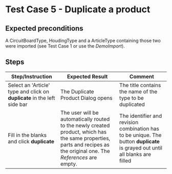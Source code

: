 # Test Case 5 - Duplicate a product

## Expected preconditions
A CircuitBoardType, HoudingType and a ArticleType containing those two were imported (see Test Case 1 or use the *DemoImport*).
   
## Steps

| Step/Instruction | Expected Result | Comment |
|------------------|-----------------|---------|
| Select an 'Article' type and click on **duplicate** in the left side bar  | The Duplicate Product Dialog opens | The title contains the name of the type to be duplicated |
| Fill in the blanks and click **duplicate** | The user will be automatically routed to the newly created product, which has the same properties, parts and recipes as the original one. The *References* are empty. | The identifier and revision combination has to be unique. The button **duplicate** is grayed out until all blanks are filled |
